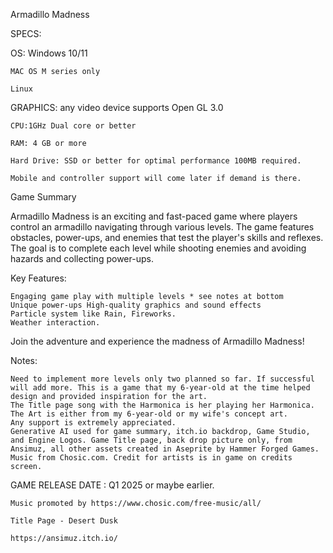 Armadillo Madness

SPECS:

OS: Windows 10/11

    MAC OS M series only

    Linux

GRAPHICS: any video device supports Open GL 3.0

    CPU:1GHz Dual core or better

    RAM: 4 GB or more

    Hard Drive: SSD or better for optimal performance 100MB required.

    Mobile and controller support will come later if demand is there.

Game Summary

Armadillo Madness is an exciting and fast-paced game where players control an armadillo navigating through various levels. The game features obstacles, power-ups, and enemies that test the player's skills and reflexes. The goal is to complete each level while shooting enemies and avoiding hazards and collecting power-ups.

Key Features:

    Engaging game play with multiple levels * see notes at bottom
    Unique power-ups High-quality graphics and sound effects
    Particle system like Rain, Fireworks.
    Weather interaction.

Join the adventure and experience the madness of Armadillo Madness!

Notes:

    Need to implement more levels only two planned so far. If successful will add more. This is a game that my 6-year-old at the time helped design and provided inspiration for the art.
    The Title page song with the Harmonica is her playing her Harmonica.
    The Art is either from my 6-year-old or my wife's concept art.
    Any support is extremely appreciated.
    Generative AI used for game summary, itch.io backdrop, Game Studio, and Engine Logos. Game Title page, back drop picture only, from Ansimuz, all other assets created in Aseprite by Hammer Forged Games.
    Music from Chosic.com. Credit for artists is in game on credits screen.

GAME RELEASE DATE : Q1 2025 or maybe earlier.

    Music promoted by https://www.chosic.com/free-music/all/

    Title Page - Desert Dusk

    https://ansimuz.itch.io/